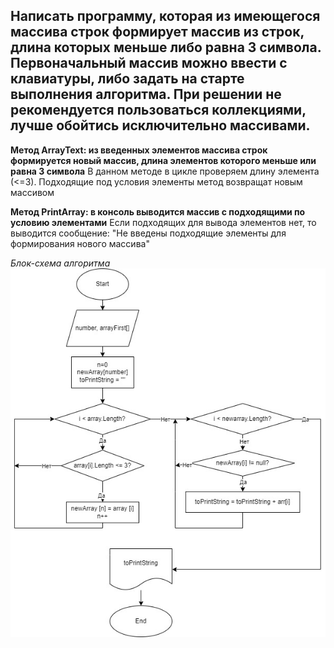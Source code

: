 ## Написать программу, которая из имеющегося массива строк формирует массив из строк, длина которых меньше либо равна 3 символа. Первоначальный массив можно ввести с клавиатуры, либо задать на старте выполнения алгоритма. При решении не рекомендуется пользоваться коллекциями, лучше обойтись исключительно массивами.



__Метод ArrayText: из введенных элементов массива строк формируется новый массив, длина элементов которого меньше или равна 3 символа__
В данном методе в цикле проверяем длину элемента (<=3). Подходящие под условия элементы метод возвращат новым массивом 

__Метод PrintArray: в консоль выводится массив с подходящими по условию элементами__ 
Если подходящих для вывода элементов нет, то выводится сообщение: "Не введены подходящие элементы для формирования нового массива"


_Блок-схема алгоритма_
![Diagram](FinalTest.jpg)